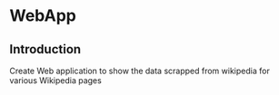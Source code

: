 # WebApp

## Introduction
Create Web application to show the data scrapped from wikipedia for various Wikipedia pages
